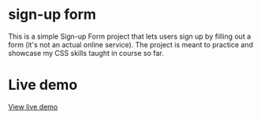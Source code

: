 # sign-up form 

This is a simple Sign-up Form project that lets users sign up by filling out a form (it's not an actual online service). The project is meant to practice and showcase my CSS skills taught in course so far.

# Live demo 

[View live demo](https://mswali-code.github.io/sign-up-form/)